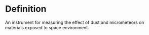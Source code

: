 # Definition

An instrument for measuring the effect of dust and micrometeors on
materials exposed to space environment.
